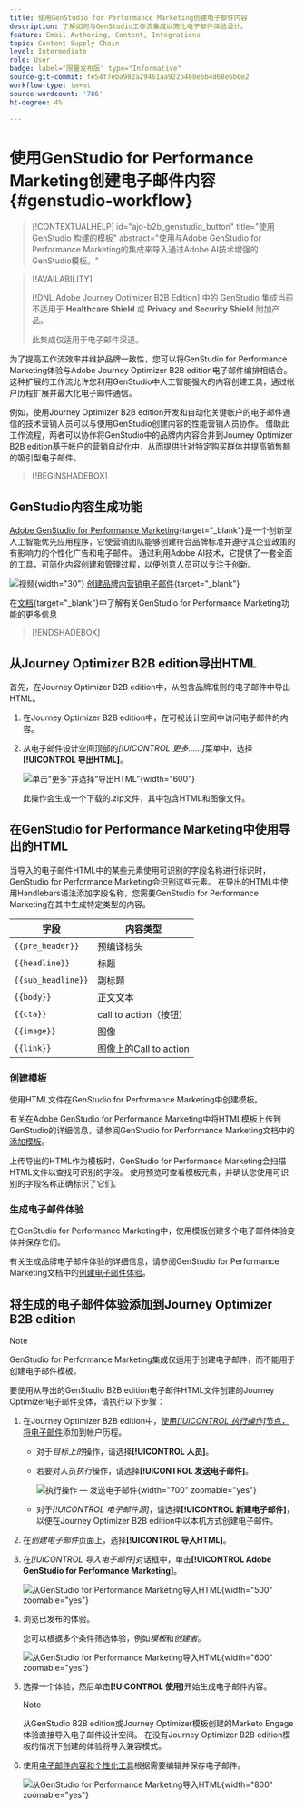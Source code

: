 ```yaml
---
title: 使用GenStudio for Performance Marketing创建电子邮件内容
description: 了解如何与GenStudio工作流集成以简化电子邮件体验设计。
feature: Email Authoring, Content, Integrations
topic: Content Supply Chain
level: Intermediate
role: User
badge: label="限量发布版" type="Informative"
source-git-commit: fe54f7eba982a29461aa922b408e6b4d68e6b0e2
workflow-type: tm+mt
source-wordcount: '786'
ht-degree: 4%

---
```


# 使用GenStudio for Performance Marketing创建电子邮件内容 {#genstudio-workflow}

>[!CONTEXTUALHELP]
>id="ajo-b2b_genstudio_button"
>title="使用 GenStudio 构建的模板"
>abstract="使用与Adobe GenStudio for Performance Marketing的集成来导入通过Adobe AI技术增强的GenStudio模板。"

>[!AVAILABILITY]
>
>[!DNL Adobe Journey Optimizer B2B Edition] 中的 GenStudio 集成当前不适用于 **Healthcare Shield** 或 **Privacy and Security Shield** 附加产品。
>
>此集成仅适用于电子邮件渠道。

为了提高工作流效率并维护品牌一致性，您可以将GenStudio for Performance Marketing体验与Adobe Journey Optimizer B2B edition电子邮件编排相结合。 这种扩展的工作流允许您利用GenStudio中人工智能强大的内容创建工具，通过帐户历程扩展并最大化电子邮件通信。

例如，使用Journey Optimizer B2B edition开发和自动化关键帐户的电子邮件通信的技术营销人员可以与使用GenStudio创建内容的性能营销人员协作。 借助此工作流程，两者可以协作将GenStudio中的品牌内内容合并到Journey Optimizer B2B edition基于帐户的营销自动化中，从而提供针对特定购买群体并提高销售额的吸引型电子邮件。

>[!BEGINSHADEBOX]

## GenStudio内容生成功能

[Adobe GenStudio for Performance Marketing](https://business.adobe.com/products/genstudio-for-performance-marketing.html){target="_blank"}是一个创新型人工智能优先应用程序，它使营销团队能够创建符合品牌标准并遵守其企业政策的有影响力的个性化广告和电子邮件。 通过利用Adobe AI技术，它提供了一套全面的工具，可简化内容创建和管理过程，以便创意人员可以专注于创新。

![视频](../../assets/do-not-localize/icon-video.svg){width="30"} [创建品牌内营销电子邮件](https://experienceleague.adobe.com/zh-hans/docs/genstudio-for-performance-marketing-learn/tutorials/creating-experiences/creating-on-brand-emails){target="_blank"}

在[文档](https://experienceleague.adobe.com/zh-hans/docs/genstudio-for-performance-marketing/user-guide/home){target="_blank"}中了解有关GenStudio for Performance Marketing功能的更多信息

>[!ENDSHADEBOX]

## 从Journey Optimizer B2B edition导出HTML

首先，在Journey Optimizer B2B edition中，从包含品牌准则的电子邮件中导出HTML。

1. 在Journey Optimizer B2B edition中，在可视设计空间中访问电子邮件的内容。

1. 从电子邮件设计空间顶部的&#x200B;_[!UICONTROL 更多……]_&#x200B;菜单中，选择&#x200B;**[!UICONTROL 导出HTML]**。

   ![单击“更多”并选择“导出HTML”](./assets/email-export-html.png){width="600"}

   此操作会生成一个下载的.zip文件，其中包含HTML和图像文件。

## 在GenStudio for Performance Marketing中使用导出的HTML

当导入的电子邮件HTML中的某些元素使用可识别的字段名称进行标识时，GenStudio for Performance Marketing会识别这些元素。 在导出的HTML中使用Handlebars语法添加字段名称，您需要GenStudio for Performance Marketing在其中生成特定类型的内容。

| 字段 | 内容类型 |
| ----------------- | ------------------------- |
| `{{pre_header}}` | 预编译标头 |
| `{{headline}}` | 标题 |
| `{{sub_headline}}` | 副标题 |
| `{{body}}` | 正文文本 |
| `{{cta}}` | call to action（按钮） |
| `{{image}}` | 图像 |
| `{{link}}` | 图像上的Call to action |

### 创建模板

使用HTML文件在GenStudio for Performance Marketing中创建模板。

有关在Adobe GenStudio for Performance Marketing中将HTML模板上传到GenStudio的详细信息，请参阅GenStudio for Performance Marketing文档中的[添加模板](https://experienceleague.adobe.com/zh-hans/docs/genstudio-for-performance-marketing/user-guide/content/templates/use-templates#add-a-template)。

上传导出的HTML作为模板时，GenStudio for Performance Marketing会扫描HTML文件以查找可识别的字段。 使用预览可查看模板元素，并确认您使用可识别的字段名称正确标识了它们。

### 生成电子邮件体验

在GenStudio for Performance Marketing中，使用模板创建多个电子邮件体验变体并保存它们。

有关生成品牌电子邮件体验的详细信息，请参阅GenStudio for Performance Marketing文档中的[创建电子邮件体验](https://experienceleague.adobe.com/zh-hans/docs/genstudio-for-performance-marketing/user-guide/create/create-email-experience)。

## 将生成的电子邮件体验添加到Journey Optimizer B2B edition

>[!NOTE]
>
>GenStudio for Performance Marketing集成仅适用于创建电子邮件，而不能用于创建电子邮件模板。

要使用从导出的GenStudio B2B edition电子邮件HTML文件创建的Journey Optimizer电子邮件变体，请执行以下步骤：

1. 在Journey Optimizer B2B edition中，[使用&#x200B;_[!UICONTROL 执行操作]_&#x200B;节点，将电子邮件](./add-email.md)添加到帐户历程。

   * 对于&#x200B;_目标上的_&#x200B;操作，请选择&#x200B;**[!UICONTROL 人员]**。

   * 若要对人员&#x200B;_执行_&#x200B;操作，请选择&#x200B;**[!UICONTROL 发送电子邮件]**。

     ![执行操作 — 发送电子邮件](./assets/journey-node-send-email.png){width="700" zoomable="yes"}

   * 对于&#x200B;_[!UICONTROL 电子邮件源]_，请选择&#x200B;**[!UICONTROL 新建电子邮件]**，以便在Journey Optimizer B2B edition中以本机方式创建电子邮件。

1. 在&#x200B;_创建电子邮件_&#x200B;页面上，选择&#x200B;**[!UICONTROL 导入HTML]**。

1. 在&#x200B;_[!UICONTROL 导入电子邮件]_&#x200B;对话框中，单击&#x200B;**[!UICONTROL Adobe GenStudio for Performance Marketing]**。

   ![从GenStudio for Performance Marketing导入HTML](./assets/email-import-html-genstudio.png){width="500" zoomable="yes"}

1. 浏览已发布的体验。

   您可以根据多个条件筛选体验，例如&#x200B;_模板_&#x200B;和&#x200B;_创建者_。

   ![从GenStudio for Performance Marketing导入HTML](./assets/email-import-select-gen-studio-experience.png){width="600" zoomable="yes"}

1. 选择一个体验，然后单击&#x200B;**[!UICONTROL 使用]**&#x200B;开始生成电子邮件内容。

   >[!NOTE]
   >
   >从GenStudio B2B edition或Journey Optimizer模板创建的Marketo Engage体验直接导入电子邮件设计空间。 在没有Journey Optimizer B2B edition模板的情况下创建的体验将导入兼容模式。

1. 使用[电子邮件内容和个性化工具](./email-authoring.md)根据需要编辑并保存电子邮件。

   ![从GenStudio for Performance Marketing导入HTML](./assets/email-imported-experience.png){width="800" zoomable="yes"}
